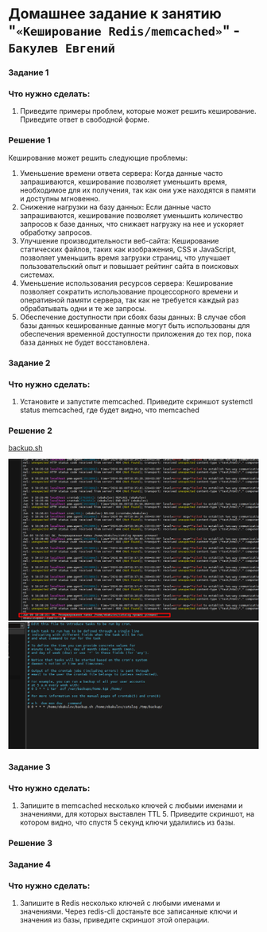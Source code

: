 # Домашнее задание к занятию "`«Кеширование Redis/memcached»`" - `Бакулев Евгений`

### Задание 1
### Что нужно сделать:

1. Приведите примеры проблем, которые может решить кеширование.
Приведите ответ в свободной форме.

### Решение 1

Кеширование может решить следующие проблемы:
1. Уменьшение времени ответа сервера: Когда данные часто запрашиваются, кеширование позволяет уменьшить время, необходимое для их получения, так как они уже находятся в памяти и доступны мгновенно.
2. Снижение нагрузки на базу данных: Если данные часто запрашиваются, кеширование позволяет уменьшить количество запросов к базе данных, что снижает нагрузку на нее и ускоряет обработку запросов.
3. Улучшение производительности веб-сайта: Кеширование статических файлов, таких как изображения, CSS и JavaScript, позволяет уменьшить время загрузки страниц, что улучшает пользовательский опыт и повышает рейтинг сайта в поисковых системах.
4. Уменьшение использования ресурсов сервера: Кеширование позволяет сократить использование процессорного времени и оперативной памяти сервера, так как не требуется каждый раз обрабатывать одни и те же запросы.
5. Обеспечение доступности при сбоях базы данных: В случае сбоя базы данных кешированные данные могут быть использованы для обеспечения временной доступности приложения до тех пор, пока база данных не будет восстановлена.


### Задание 2
### Что нужно сделать:

1. Установите и запустите memcached.
Приведите скриншот systemctl status memcached, где будет видно, что memcached 

### Решение 2

[backup.sh](https://github.com/garrkiss/rsync/blob/main/files/backup.sh)

![Скрин](https://github.com/garrkiss/rsync/blob/main/img/image.png)
![Скрин](https://github.com/garrkiss/rsync/blob/main/img/%D0%A1%D0%BA%D1%80%D0%B8%D0%BD%D1%88%D0%BE%D1%82%2009.06.24_10.42.18.png)


### Задание 3
### Что нужно сделать:

1. Запишите в memcached несколько ключей с любыми именами и значениями, для которых выставлен TTL 5.
Приведите скриншот, на котором видно, что спустя 5 секунд ключи удалились из базы.

### Решение 3


### Задание 4
### Что нужно сделать:

1. Запишите в Redis несколько ключей с любыми именами и значениями.
Через redis-cli достаньте все записанные ключи и значения из базы, приведите скриншот этой операции.
